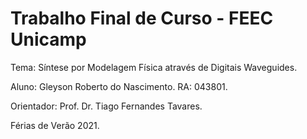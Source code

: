 # Trabalho Final de Curso - FEEC Unicamp

Tema: Síntese por Modelagem Física através de Digitais Waveguides.

Aluno: Gleyson Roberto do Nascimento. RA: 043801.

Orientador: Prof. Dr. Tiago Fernandes Tavares.

Férias de Verão 2021.
